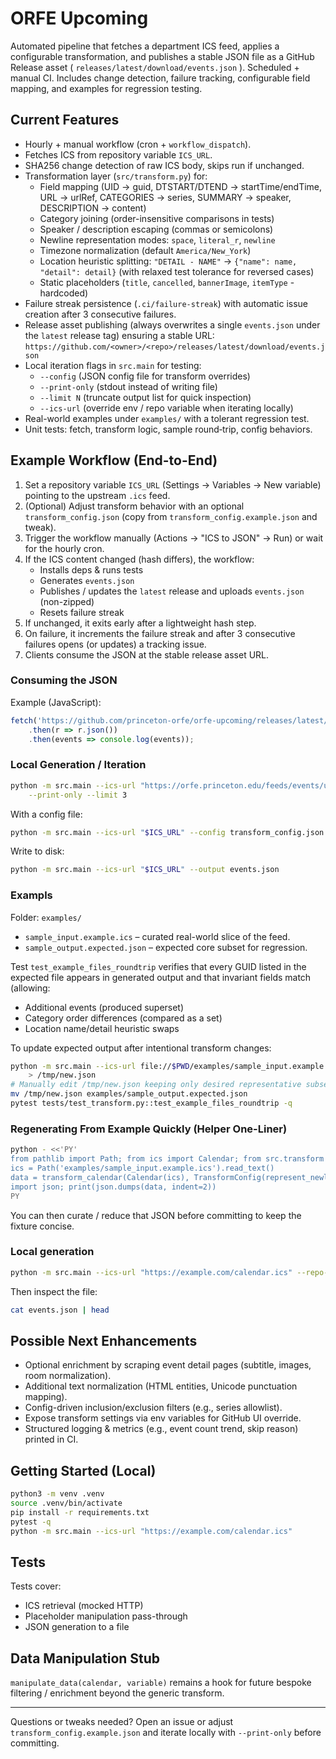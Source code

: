 # ORFE Upcoming

Automated pipeline that fetches a department ICS feed, applies a configurable transformation, and publishes a stable JSON file as a GitHub Release asset ( `releases/latest/download/events.json` ). Scheduled + manual CI. Includes change detection, failure tracking, configurable field mapping, and examples for regression testing.

## Current Features
* Hourly + manual workflow (cron + `workflow_dispatch`).
* Fetches ICS from repository variable `ICS_URL`.
* SHA256 change detection of raw ICS body, skips run if unchanged.
* Transformation layer (`src/transform.py`) for:
	- Field mapping (UID -> guid, DTSTART/DTEND -> startTime/endTime, URL -> urlRef, CATEGORIES -> series, SUMMARY -> speaker, DESCRIPTION -> content)
	- Category joining (order-insensitive comparisons in tests)
	- Speaker / description escaping (commas or semicolons)
	- Newline representation modes: `space`, `literal_r`, `newline`
	- Timezone normalization (default `America/New_York`)
	- Location heuristic splitting: `"DETAIL - NAME"` → `{"name": name, "detail": detail}` (with relaxed test tolerance for reversed cases)
	- Static placeholders (`title`, `cancelled`, `bannerImage`, `itemType` - hardcoded)
* Failure streak persistence (`.ci/failure-streak`) with automatic issue creation after 3 consecutive failures.
* Release asset publishing (always overwrites a single `events.json` under the `latest` release tag) ensuring a stable URL:  
	`https://github.com/<owner>/<repo>/releases/latest/download/events.json`
* Local iteration flags in `src.main` for testing:
	- `--config` (JSON config file for transform overrides)
	- `--print-only` (stdout instead of writing file)
	- `--limit N` (truncate output list for quick inspection)
	- `--ics-url` (override env / repo variable when iterating locally)
* Real-world examples under `examples/` with a tolerant regression test.
* Unit tests: fetch, transform logic, sample round‑trip, config behaviors.

## Example Workflow (End-to-End)

1. Set a repository variable `ICS_URL` (Settings → Variables → New variable) pointing to the upstream `.ics` feed.
2. (Optional) Adjust transform behavior with an optional `transform_config.json` (copy from `transform_config.example.json` and tweak).
3. Trigger the workflow manually (Actions → "ICS to JSON" → Run) or wait for the hourly cron.
4. If the ICS content changed (hash differs), the workflow:
	 - Installs deps & runs tests
	 - Generates `events.json`
	 - Publishes / updates the `latest` release and uploads `events.json` (non-zipped)
	 - Resets failure streak
5. If unchanged, it exits early after a lightweight hash step.
6. On failure, it increments the failure streak and after 3 consecutive failures opens (or updates) a tracking issue.
7. Clients consume the JSON at the stable release asset URL.

### Consuming the JSON
Example (JavaScript):
```js
fetch('https://github.com/princeton-orfe/orfe-upcoming/releases/latest/download/events.json')
	.then(r => r.json())
	.then(events => console.log(events));
```

### Local Generation / Iteration
```bash
python -m src.main --ics-url "https://orfe.princeton.edu/feeds/events/upcoming.ics" \
	--print-only --limit 3
```

With a config file:
```bash
python -m src.main --ics-url "$ICS_URL" --config transform_config.json --print-only
```

Write to disk:
```bash
python -m src.main --ics-url "$ICS_URL" --output events.json
```

### Exampls
Folder: `examples/`
* `sample_input.example.ics` – curated real-world slice of the feed.
* `sample_output.expected.json` – expected core subset for regression.

Test `test_example_files_roundtrip` verifies that every GUID listed in the expected file appears in generated output and that invariant fields match (allowing:
* Additional events (produced superset)
* Category order differences (compared as a set)
* Location name/detail heuristic swaps

To update expected output after intentional transform changes:
```bash
python -m src.main --ics-url file://$PWD/examples/sample_input.example.ics --print-only \
	> /tmp/new.json
# Manually edit /tmp/new.json keeping only desired representative subset, then:
mv /tmp/new.json examples/sample_output.expected.json
pytest tests/test_transform.py::test_example_files_roundtrip -q
```

### Regenerating From Example Quickly (Helper One-Liner)
```bash
python - <<'PY'
from pathlib import Path; from ics import Calendar; from src.transform import transform_calendar, TransformConfig
ics = Path('examples/sample_input.example.ics').read_text()
data = transform_calendar(Calendar(ics), TransformConfig(represent_newlines_as='literal_r'))
import json; print(json.dumps(data, indent=2))
PY
```

You can then curate / reduce that JSON before committing to keep the fixture concise.

### Local generation
```bash
python -m src.main --ics-url "https://example.com/calendar.ics" --repo-variable sample --output events.json
```
Then inspect the file:
```bash
cat events.json | head
```

## Possible Next Enhancements
* Optional enrichment by scraping event detail pages (subtitle, images, room normalization).
* Additional text normalization (HTML entities, Unicode punctuation mapping).
* Config-driven inclusion/exclusion filters (e.g., series allowlist).
* Expose transform settings via env variables for GitHub UI override.
* Structured logging & metrics (e.g., event count trend, skip reason) printed in CI.

## Getting Started (Local)
```bash
python3 -m venv .venv
source .venv/bin/activate
pip install -r requirements.txt
pytest -q
python -m src.main --ics-url "https://example.com/calendar.ics"
```

## Tests
Tests cover:
- ICS retrieval (mocked HTTP)
- Placeholder manipulation pass-through
- JSON generation to a file

## Data Manipulation Stub
`manipulate_data(calendar, variable)` remains a hook for future bespoke filtering / enrichment beyond the generic transform.

---
Questions or tweaks needed? Open an issue or adjust `transform_config.example.json` and iterate locally with `--print-only` before committing.
